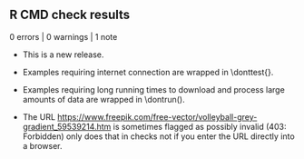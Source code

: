 ## R CMD check results

0 errors | 0 warnings | 1 note

* This is a new release.

* Examples requiring internet connection are wrapped in \donttest{}. 

* Examples requiring long running times to download and process large amounts of data are wrapped in \dontrun().

* The URL https://www.freepik.com/free-vector/volleyball-grey-gradient_59539214.htm is sometimes flagged as possibly invalid (403: Forbidden) only does that in checks not if you enter the URL directly into a browser.
